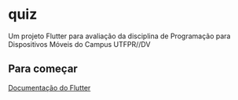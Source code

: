 # quiz

Um projeto Flutter para avaliação da disciplina de Programação para Dispositivos Móveis do Campus UTFPR//DV

## Para começar



[Documentação do Flutter](https://flutter.dev/docs)
